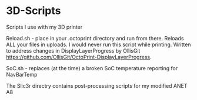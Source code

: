# 3D-Scripts
Scripts I use with my 3D printer

Reload.sh - place in your .octoprint directory and run from there. Reloads ALL your files in uploads. I would never run this script while printing.
Written to address changes in DisplayLayerProgress by OllisGit https://github.com/OllisGit/OctoPrint-DisplayLayerProgress.

SoC.sh - replaces (at the time) a broken SoC temperature reporting for NavBarTemp 

The Slic3r directry contains post-processing scripts for my modified ANET A8

